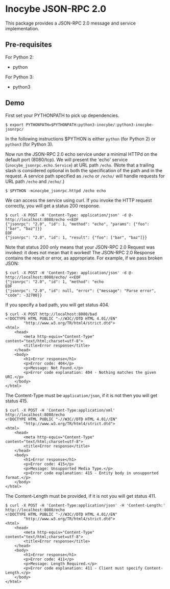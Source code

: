 # Inocybe JSON-RPC 2.0

This package provides a JSON-RPC 2.0 message and service implementation.

## Pre-requisites

For Python 2:

- python

For Python 3:

- python3

## Demo

First set your PYTHONPATH to pick up dependencies.

    $ export PYTHONPATH=$PYTHONPATH:python3-inocybe/:python3-inocybe-jsonrpc/

In the following instructions $PYTHON is either `python` (for Python 2) or `python3` (for Python 3).

Now run the JSON-RPC 2.0 echo service under a minimal HTTPd on the default port (8080/tcp). We will present the 'echo' service (`inocybe_jsonrpc.echo.Service`) at URL path `/echo`. (Note that a trailing slash is considered optional in both the specification of the path and in the request. A service path specified as `/echo` or `/echo/` will handle requests for URL path `/echo` and `/echo/`.)

    $ $PYTHON -minocybe_jsonrpc.httpd /echo echo

We can access the service using curl. If you invoke the HTTP request correctly, you will get a status 200 response.

    $ curl -X POST -H 'Content-Type: application/json' -d @- http://localhost:8080/echo <<EOF
    {"jsonrpc": "2.0", "id": 1, "method": "echo", "params": {"foo": ["bar", "baz"]}}
    EOF
    {"jsonrpc": "2.0", "id": 1, "result": {"foo": ["bar", "baz"]}}

Note that status 200 only means that your JSON-RPC 2.0 Request was invoked: it does not mean that it worked! The JSON-RPC 2.0 Response contains the result or error, as appropriate. For example, if we pass broken JSON:

    $ curl -X POST -H 'Content-Type: application/json' -d @- http://localhost:8080/echo/ <<EOF
    {"jsonrpc": "2.0", "id": 1, "method": "echo
    EOF
    {"jsonrpc": "2.0", "id": null, "error": {"message": "Parse error", "code": -32700}}

If you specify a bad path, you will get status 404.

    $ curl -X POST http://localhost:8080/bad
    <!DOCTYPE HTML PUBLIC "-//W3C//DTD HTML 4.01//EN"
            "http://www.w3.org/TR/html4/strict.dtd">
    <html>
        <head>
            <meta http-equiv="Content-Type" content="text/html;charset=utf-8">
            <title>Error response</title>
        </head>
        <body>
            <h1>Error response</h1>
            <p>Error code: 404</p>
            <p>Message: Not Found.</p>
            <p>Error code explanation: 404 - Nothing matches the given URI.</p>
        </body>
    </html>

The Content-Type must be `application/json`, if it is not then you will get status 415.

    $ curl -X POST -H 'Content-Type:application/xml' http://localhost:8080/echo
    <!DOCTYPE HTML PUBLIC "-//W3C//DTD HTML 4.01//EN"
            "http://www.w3.org/TR/html4/strict.dtd">
    <html>
        <head>
            <meta http-equiv="Content-Type" content="text/html;charset=utf-8">
            <title>Error response</title>
        </head>
        <body>
            <h1>Error response</h1>
            <p>Error code: 415</p>
            <p>Message: Unsupported Media Type.</p>
            <p>Error code explanation: 415 - Entity body in unsupported format.</p>
        </body>
    </html>

The Content-Length must be provided, if it is not you will get status 411.

    $ curl -X POST -H 'Content-Type:application/json' -H 'Content-Length:' http://localhost:8080/echo
    <!DOCTYPE HTML PUBLIC "-//W3C//DTD HTML 4.01//EN"
            "http://www.w3.org/TR/html4/strict.dtd">
    <html>
        <head>
            <meta http-equiv="Content-Type" content="text/html;charset=utf-8">
            <title>Error response</title>
        </head>
        <body>
            <h1>Error response</h1>
            <p>Error code: 411</p>
            <p>Message: Length Required.</p>
            <p>Error code explanation: 411 - Client must specify Content-Length.</p>
        </body>
    </html>

